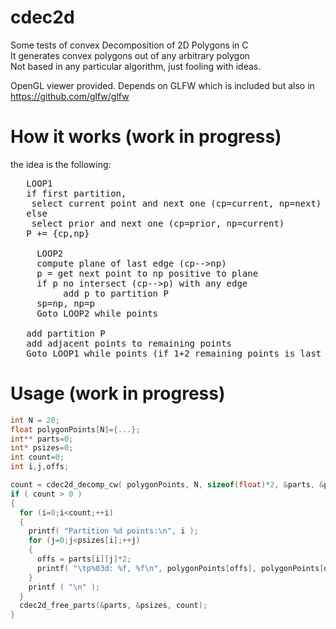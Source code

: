 # cdec2d
Some tests of convex Decomposition of 2D Polygons in C<br/>
It generates convex polygons out of any arbitrary polygon<br/>
Not based in any particular algorithm, just fooling with ideas.<br/>

OpenGL viewer provided. Depends on GLFW which is included but also in https://github.com/glfw/glfw

# How it works (work in progress)
the idea is the following:
<pre>
   LOOP1
   if first partition, 
    select current point and next one (cp=current, np=next)
   else
    select prior and next one (cp=prior, np=current)
   P += {cp,np}
   
     LOOP2
     compute plane of last edge (cp-->np)
     p = get next point to np positive to plane
     if p no intersect (cp-->p) with any edge
          add p to partition P
     sp=np, np=p
     Goto LOOP2 while points
   
   add partition P
   add adjacent points to remaining points
   Goto LOOP1 while points (if 1+2 remaining points is last partition though)
</pre>

# Usage (work in progress)
```c
int N = 20;
float polygonPoints[N]={...};
int** parts=0;
int* psizes=0;
int count=0;
int i,j,offs;

count = cdec2d_decomp_cw( polygonPoints, N, sizeof(float)*2, &parts, &psizes);
if ( count > 0 )
{
  for (i=0;i<count;++i)
  {
    printf( "Partition %d points:\n", i );
    for (j=0;j<psizes[i];++j)
    {
      offs = parts[i][j]*2;
      printf( "\tp%03d: %f, %f\n", polygonPoints[offs], polygonPoints[offs+1] );
    }
    printf ( "\n" );
  }
  cdec2d_free_parts(&parts, &psizes, count);
}
```
